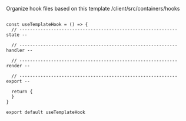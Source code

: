 Organize hook files based on this template
/client/src/containers/hooks
```

const useTemplateHook = () => {
  // ------------------------------------------------------------ state --

  // ------------------------------------------------------------ handler --

  // ------------------------------------------------------------ render --

  // ------------------------------------------------------------ export --

  return {
  }
}

export default useTemplateHook
```
